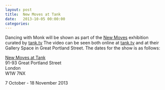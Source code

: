 ```yaml
---
layout: post
title:  New Moves at Tank
date:   2013-10-05 00:00:00
categories: 
---
```


Dancing with Monk will be shown as part of the <a href="http://tank.tv/exhibitions/2013/new-moves.aspx" target="_blank">New Moves</a> exhibition curated by <a href="http://tank.tv" target="_blank">tank.tv</a> The video can be seen both online at <a href="http://tank.tv" target="_blank">tank.tv</a> and at their Gallery Space in Great Portland Street. The dates for the show is as follows:

<a href="http://tank.tv/exhibitions/2013/new-moves.aspx" target="_blank">New Moves at Tank</a>  
91-93 Great Portland Street  
London  
W1W 7NX  

7 October - 18 November 2013  
